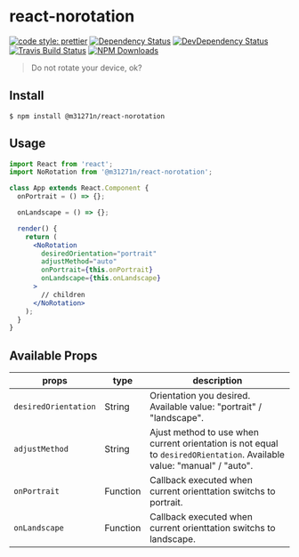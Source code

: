 # react-norotation

[![code style: prettier](https://img.shields.io/badge/code_style-prettier-ff69b4.svg)](https://github.com/prettier/prettier)
[![Dependency Status](https://img.shields.io/david/m31271n/react-norotation.svg)](#)
[![DevDependency Status](https://img.shields.io/david/m31271n/react-norotation.svg)](#)
[![Travis Build Status](https://img.shields.io/travis/m31271n/react-norotation.svg)](#)
[![NPM Downloads](https://img.shields.io/npm/dm/m31271n/react-norotation.svg)](#)

> Do not rotate your device, ok?

## Install

```
$ npm install @m31271n/react-norotation
```

## Usage

```jsx
import React from 'react';
import NoRotation from '@m31271n/react-norotation';

class App extends React.Component {
  onPortrait = () => {};

  onLandscape = () => {};

  render() {
    return (
      <NoRotation
        desiredOrientation="portrait"
        adjustMethod="auto"
        onPortrait={this.onPortrait}
        onLandscape={this.onLandscape}
      >
        // children
      </NoRotation>
    );
  }
}
```

## Available Props

| props                | type     | description                                                                                                            |
| -------------------- | -------- | ---------------------------------------------------------------------------------------------------------------------- |
| `desiredOrientation` | String   | Orientation you desired. Available value: "portrait" / "landscape".                                                    |
| `adjustMethod`       | String   | Ajust method to use when current orientation is not equal to `desiredORientation`. Available value: "manual" / "auto". |
| `onPortrait`         | Function | Callback executed when current orienttation switchs to portrait.                                                       |
| `onLandscape`        | Function | Callback executed when current orienttation switchs to landscape.                                                      |
